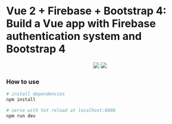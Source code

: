 # Vue 2 + Firebase + Bootstrap 4: Build a Vue app with Firebase authentication system and Bootstrap 4

<p align="center">
  <img src="https://raw.githubusercontent.com/bennymeier/vueJS-firebase-bootstrap/master/firebase_vuejs.png">
  <img src="https://raw.githubusercontent.com/bennymeier/vueJS-firebase-bootstrap/master/bootstrap_vuejs.png"/>
</p>


### How to use

``` bash
# install dependencies
npm install

# serve with hot reload at localhost:8080
npm run dev
```
